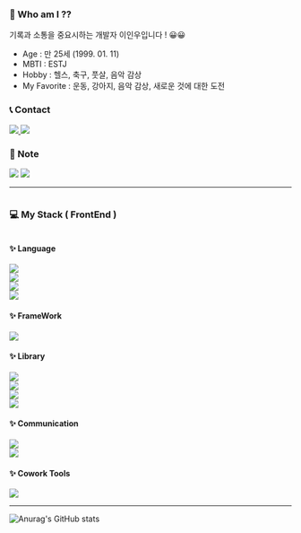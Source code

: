 ### 🤔 Who am I ??

기록과 소통을 중요시하는 개발자 이인우입니다 ! 😀😀  <br>

-  Age : 만 25세 (1999. 01. 11) <br>
- MBTI : ESTJ <br>
-  Hobby : 헬스, 축구, 풋살, 음악 감상 <br>
-  My Favorite : 운동, 강아지, 음악 감상, 새로운 것에 대한 도전 <br>

### 📞 Contact 

<a href="mailto:dkdnmju@gmail.com"><img src="https://img.shields.io/badge/Gmail-EA4335?style=for-the-badge&logo=Gmail&logoColor=white"> </a>
<a href="https://www.instagram.com/2noo_o/"><img src="https://img.shields.io/badge/instagram-E4405F?style=for-the-badge&logo=instagram&logoColor=white"></a>

### 📝 Note

<a href="https://github.com/dpftlel21"><img src="https://img.shields.io/badge/github-181717?style=for-the-badge&logo=github&logoColor=white"></a>
<a href="https://velog.io/@dpftlel21"><img src="https://img.shields.io/badge/Velog-20c997?style=for-the-badge&logo=Vimeo&logoColor=white"></a>

---

<div style="display:flex; flex-direction:column; align-items:flex-start;">

### 💻 My Stack ( FrontEnd )

#### ✨ Language
<img src="https://img.shields.io/badge/html5-E34F26?style=flat-square&logo=html5&logoColor=white"> 
<img src="https://img.shields.io/badge/css-1572B6?style=flat-square&logo=css3&logoColor=white"> 
<img src="https://img.shields.io/badge/javascript-F7DF1E?style=flat-square&logo=javascript&logoColor=white">
<img src="https://img.shields.io/badge/typescript-3178C6?style=flat-square&logo=typescript&logoColor=white">

#### ✨ FrameWork
<img src="https://img.shields.io/badge/react-61DAFB?style=flat-square&logo=react&logoColor=white">

#### ✨ Library
<img src="https://img.shields.io/badge/tailwindcss-06B6D4?style=flat-square&logo=tailwindcss&logoColor=white">
<img src="https://img.shields.io/badge/styledcomponents-DB7093?style=flat-square&logo=styledcomponents&logoColor=white">
<img src="https://img.shields.io/badge/redux-764ABC?style=flat-square&logo=redux&logoColor=white">
<img src="https://img.shields.io/badge/axios-5A29E4?style=flat-square&logo=axios&logoColor=white">

#### ✨ Communication
<img src="https://img.shields.io/badge/figma-F24E1E?style=flat-square&logo=figma&logoColor=white">
<img src="https://img.shields.io/badge/discord-5865F2?style=flat-square&logo=discord&logoColor=white">

#### ✨ Cowork Tools
<img src="https://img.shields.io/badge/visualstudiocode-007ACC?style=flat-square&logo=visualstudiocode&logoColor=white">
</div>

---

![Anurag's GitHub stats](https://github-readme-stats.vercel.app/api?username=dpftlel21&show_icons=true&theme=radical)

<!--
**dpftlel21/dpftlel21** is a ✨ _special_ ✨ repository because its `README.md` (this file) appears on your GitHub profile.

Here are some ideas to get you started:

- 🔭 I’m currently working on ...
- 🌱 I’m currently learning ...
- 👯 I’m looking to collaborate on ...
- 🤔 I’m looking for help with ...
- 💬 Ask me about ...
- 📫 How to reach me: ...
- 😄 Pronouns: ...
- ⚡ Fun fact: ...
-->
